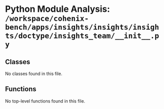 # Python Module Analysis: `/workspace/cohenix-bench/apps/insights/insights/insights/doctype/insights_team/__init__.py`

## Classes

No classes found in this file.


## Functions

No top-level functions found in this file.
